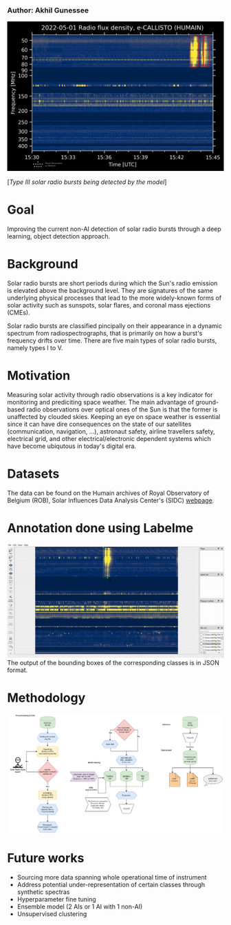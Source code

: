 ### **Author:** Akhil Gunessee

![Example detection](pics/HUMAIN_20220501_153000.png)

[*Type III solar radio bursts being detected by the model*]

# **Goal**
Improving the current non-AI detection of solar radio bursts through a deep learning, object detection approach.


# **Background**
Solar radio bursts are short periods during which the Sun's radio emission is elevated above the background level. They are signatures of the same underlying physical processes that lead to the more widely-known forms of solar activity such as sunspots, solar flares, and coronal mass ejections (CMEs).

Solar radio bursts are classified pincipally on their appearance in a dynamic spectrum from radiospectrographs, that is primarily on how a burst's frequency drifts over time. There are five main types of solar radio bursts, namely types I to V. 

# **Motivation**
Measuring solar activity through radio observations is a key indicator for monitoring and prediciting space weather. The main advantage of ground-based radio observations over optical ones of the Sun is that the former is unaffected by clouded skies. Keeping an eye on space weather is essential since it can have dire consequences on the state of our satellites (communication, navigation, ...), astronaut safety, airline travellers safety, electrical grid, and other electrical/electronic dependent systems which have become ubiqutous in today's digital era.

# **Datasets**
The data can be found on the Humain archives of Royal Observatory of Belgium (ROB), Solar Influences Data Analysis Center's (SIDC) [webpage](https://wwwbis.sidc.be/humain/callisto_archives).

# Annotation done using Labelme
![](pics/annotation_example_gif.gif)
The output of the bounding boxes of the corresponding classes is in JSON format.



# **Methodology**
![Project flow chart](pics/capstone_workflow.png)

# **Future works**
* Sourcing more data spanning whole operational time of instrument
* Address potential under-representation of certain classes through synthetic spectras
* Hyperparameter fine tuning
* Ensemble model (2 AIs or 1 AI with 1 non-AI)
* Unsupervised clustering
